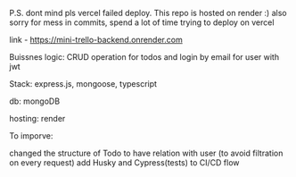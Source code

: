 P.S. dont mind pls vercel failed deploy. This repo is hosted on render :)
also sorry for mess in commits, spend a lot of time trying to deploy on vercel

link - https://mini-trello-backend.onrender.com

Buissnes logic: CRUD operation for todos and login by email for user with jwt

Stack: 
express.js, 
mongoose, 
typescript

db: 
mongoDB

hosting: render

To imporve:

changed the structure of Todo to have relation with user (to avoid filtration on every request)
add Husky and Cypress(tests) to CI/CD flow









